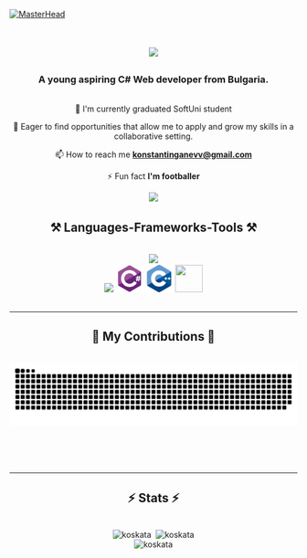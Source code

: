[![MasterHead](https://i0.wp.com/iemlabs.com/blogs/wp-content/uploads/sites/4/2022/12/Front-end-back-end.webp?fit=1200%2C628&ssl=1)](https://koskata.io)
<h1 align="center">
    <img src="https://readme-typing-svg.herokuapp.com/?font=Righteous&size=35&center=true&vCenter=true&width=500&height=70&duration=4000&lines=Hi+There!+👋;+I'm+Konstantin+Ganev!;" />
</h1>
<h3 align="center">A young aspiring C# Web developer from Bulgaria.</h3>

<br/>

<div align="center">
🔭 I'm currently graduated SoftUni student
    
🌱 Eager to find opportunities that allow me to apply and grow my skills in a collaborative setting.

📫 How to reach me **konstantinganevv@gmail.com**

⚡ Fun fact **I'm footballer**
 </div>

<div align="center"> 
  <a href="https://www.linkedin.com/in/konstantin-ganev-b6a510276/" target="blank">
    <img src="https://img.shields.io/badge/LinkedIn-0077B5?style=for-the-badge&logo=linkedin&logoColor=white" target="_blank" />  
  </a>
</div>



<h2 align="center">⚒️ Languages-Frameworks-Tools ⚒️</h2>
<br/>
<div align="center">
    <img src="https://skillicons.dev/icons?i=dotnet,angular,bootstrap,html,css,vscode,github,git" />
    <br/>
    <img src="https://skillicons.dev/icons?i=nodejs,javascript,typescript" />
    <img src="https://raw.githubusercontent.com/devicons/devicon/master/icons/csharp/csharp-original.svg" width="48" height="48"/>
    <img src="https://raw.githubusercontent.com/devicons/devicon/master/icons/cplusplus/cplusplus-original.svg" width="48" height="48"/>
    <img src="https://www.svgrepo.com/show/303229/microsoft-sql-server-logo.svg" width="48" height="48"/>
</div>

<br/>
<hr/>

<div align="center">
  <h2>🐍 My Contributions 🐍</h2>
  <br>
  <img alt="snake eating my contributions" src="https://raw.githubusercontent.com/salesp07/salesp07/output/github-contribution-grid-snake.svg" />
  
  <br/><br/><br/>
</div>

<hr/>

<h2 align="center">⚡ Stats ⚡</h2>
<br>
<div align=center>
  <img src="https://github-readme-stats.vercel.app/api/top-langs?username=koskata&hide=HTML&langs_count=8&layout=compact&theme=react&border_radius=10&size_weight=0.5&count_weight=0.5&exclude_repo=github-readme-stats" alt="koskata" />
  &nbsp;<img src="https://github-readme-stats.vercel.app/api?username=koskata&count_private=true&show_icons=true&theme=react&rank_icon=github&border_radius=10" alt="koskata" />
  <br/>
  <img src="https://github-readme-streak-stats.herokuapp.com/?user=koskata&count_private=true&theme=react&border_radius=10" alt="koskata" />
</div>

<br/><br/>


